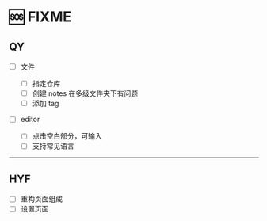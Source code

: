 # 🆘 FIXME

## QY

- [ ] 文件

  - [ ] 指定仓库
  - [ ] 创建 notes 在多级文件夹下有问题
  - [ ] 添加 tag

- [ ] editor

  - [ ] 点击空白部分，可输入
  - [ ] 支持常见语言

---

## HYF

- [ ] 重构页面组成
- [ ] 设置页面
